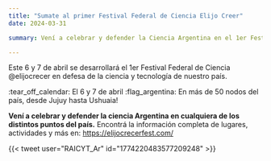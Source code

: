 ```yaml
---
title: "Sumate al primer Festival Federal de Ciencia Elijo Creer"
date: 2024-03-31

summary: Vení a celebrar y defender la Ciencia Argentina en el 1er Festival Federal de Ciencia @elijocrecer.

---
```


Este 6 y 7 de abril se desarrollará el 1er Festival Federal de Ciencia @elijocrecer en defesa de la ciencia y tecnología de nuestro país.

:tear_off_calendar: El 6 y 7 de abril
:flag_argentina: En más de 50 nodos del país, desde Jujuy hasta Ushuaia!

**Vení a celebrar y defender la ciencia Argentina en cualquiera de los distintos puntos del país.**
Encontrá la información completa de lugares, actividades y más en:  https://elijocrecerfest.com/


{{< tweet user="RAICYT_Ar" id="1774220483577209248" >}}
